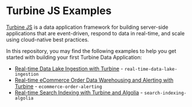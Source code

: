 # Turbine JS Examples

[Turbine JS](https://docs.meroxa.com/turbine/get-started) is a data application framework for building server-side applications that are event-driven, respond to data in real-time, and scale using cloud-native best practices.

In this repository, you may find the following examples to help you get started with building your first Turbine Data Application:

- [Real-time Data Lake Ingestion with Turbine](https://docs.meroxa.com/guides/2022/04/20/real-time-data-lake-ingestion-with-turbine) - `real-time-data-lake-ingestion`
- [Real-time eCommerce Order Data Warehousing and Alerting with Turbine](https://docs.meroxa.com/guides/2022/04/20/real-time-ecommerce-order-data-warehousing-and-alerting-with-turbine) - `ecommerce-order-alerting`
- [Real-time Search Indexing with Turbine and Algolia](https://docs.meroxa.com/guides/2022/04/20/real-time-search-indexing-with-turbine-and-algolia) - `search-indexing-algolia`
